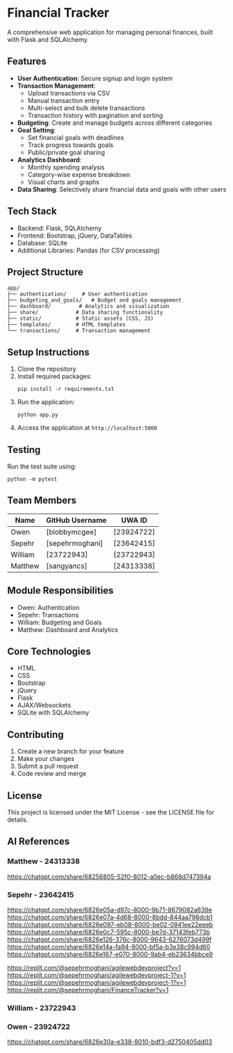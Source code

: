 # Financial Tracker

A comprehensive web application for managing personal finances, built with Flask and SQLAlchemy.

## Features

- **User Authentication**: Secure signup and login system
- **Transaction Management**: 
  - Upload transactions via CSV
  - Manual transaction entry
  - Multi-select and bulk delete transactions
  - Transaction history with pagination and sorting
- **Budgeting**: Create and manage budgets across different categories
- **Goal Setting**: 
  - Set financial goals with deadlines
  - Track progress towards goals
  - Public/private goal sharing
- **Analytics Dashboard**:
  - Monthly spending analysis
  - Category-wise expense breakdown
  - Visual charts and graphs
- **Data Sharing**: Selectively share financial data and goals with other users

## Tech Stack

- Backend: Flask, SQLAlchemy
- Frontend: Bootstrap, jQuery, DataTables
- Database: SQLite
- Additional Libraries: Pandas (for CSV processing)

## Project Structure

```
app/
├── authentication/     # User authentication
├── budgeting_and_goals/   # Budget and goals management
├── dashboard/         # Analytics and visualization
├── share/            # Data sharing functionality
├── static/           # Static assets (CSS, JS)
├── templates/        # HTML templates
└── transactions/     # Transaction management
```

## Setup Instructions

1. Clone the repository
2. Install required packages:
   ```
   pip install -r requirements.txt
   ```
3. Run the application:
   ```
   python app.py
   ```
4. Access the application at `http://localhost:5000`

## Testing

Run the test suite using:
```
python -m pytest
```

## Team Members

| Name | GitHub Username | UWA ID |
|------|----------------|---------|
| Owen | [blobbymcgee] | [23924722] |
| Sepehr | [sepehrmoghani] | [23642415] |
| William | [23722943] | [23722943] |
| Matthew | [sangyancs] | [24313338] |

## Module Responsibilities

- Owen: Authentication
- Sepehr: Transactions
- William: Budgeting and Goals
- Matthew: Dashboard and Analytics

## Core Technologies

- HTML
- CSS
- Bootstrap
- jQuery
- Flask
- AJAX/Websockets
- SQLite with SQLAlchemy

## Contributing

1. Create a new branch for your feature
2. Make your changes
3. Submit a pull request
4. Code review and merge

## License

This project is licensed under the MIT License - see the LICENSE file for details.

## AI References

### Matthew - 24313338
https://chatgpt.com/share/68256805-52f0-8012-a0ec-b868d747394a

### Sepehr - 23642415
https://chatgpt.com/share/6826e05a-d97c-8000-9b71-8679082a639e
https://chatgpt.com/share/6826e07a-4d68-8000-8bdd-844aa798dcb1
https://chatgpt.com/share/6826e097-eb08-8000-be02-0941ee22eeeb
https://chatgpt.com/share/6826e0c7-595c-8000-be7d-37143feb773b
https://chatgpt.com/share/6826e126-376c-8000-9643-6276073d499f
https://chatgpt.com/share/6826e14a-fa94-8000-bf5a-b3e38c994d60
https://chatgpt.com/share/6826e167-e070-8000-9ab4-eb23634bbce9

https://replit.com/@sepehrmoghani/agilewebdevproject?v=1
https://replit.com/@sepehrmoghani/agilewebdevproject-1?v=1
https://replit.com/@sepehrmoghani/agilewebdevproject-1?v=1
https://replit.com/@sepehrmoghani/FinanceTracker?v=1

### William - 23722943

### Owen - 23924722
https://chatgpt.com/share/6826e30a-e338-8010-bdf3-d2750405dd03


